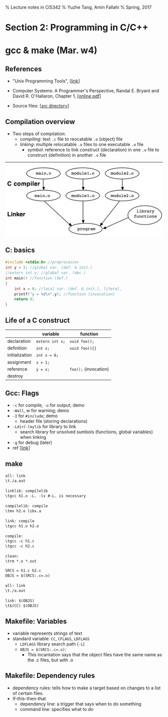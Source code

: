 % Lecture notes in CIS342 
% Yuzhe Tang, Amin Fallahi
% Spring, 2017

Section 2: Programming in C/C++ 
===

gcc & make (Mar. w4)
===

References
---

- "Unix Programming Tools", [[link](http://cslibrary.stanford.edu/107/UnixProgrammingTools.pdf)]
- Computer Systems: A Programmer's Perspective, Randal E. Bryant and David R. O'Hallaron, Chapter 1, [[online pdf](http://csapp.cs.cmu.edu/2e/ch1-preview.pdf)]

- Source files: [[src directory](./marw4)]

Compilation overview
---

- Two steps of compilation:
    - *compiling*: text `.c` file to  reocatable `.o` (object) file
    - *linking*: multiple relocatable `.o` files to one executable `.o` file
        - *symbol*: reference to link construct (declaration) in one `.o` file to construct (definition) in another `.o` file

---

![Linker](./images/link.png)

<!--
![Linker](/Users/tristartom/workspace/teaching/cis342/cis342/images/link.png)
-->


C: basics
---

```c
#include <stdio.h> //preprocessor
int y = 3; //global var. (def. & init.)
//extern int y; //global var. (dec.)
int main() //function (def.)
{
    int x = 0; //local var. (def. & init.), literal, 
    printf("y = %d\n",y); //function (invocation)
    return 0;
}
```

Life of a C construct
---

| | variable | function 
| --- | --- | --- |
| declaration | `extern int x;` | `void foo();`
| definition | `int x;` | `void foo(){}`
| initialization | `int x = 6;`
| assignment | `x = 1;`
| reference | `y = x;` | `foo();` (invocation)
| destroy

Gcc: Flags
---

- `-c` for compile, `-o` for output; demo
- `-Wall`, w for warning; demo 
- `-I` for `#include`; demo
    - header file (storing declarations)
- `-Ldir`/`-lmylib` for library to link
    - search library for unsolved sumbols (functions, global variables) when linking
- `-g` for debug (later)
- ref [[link](https://gcc.gnu.org/onlinedocs/gcc/Option-Summary.html#Option-Summary)]

<!-- 

Advanced topics on GCC
---

Compiler process

| compilation step | | main flag | secondary flags |
| --- | --- | ---  | --- |
| preprocessor | `.c`->`.i` | | `-I./includes` (rpath) 
| compiling | `.i`->`.o` | `gcc -c` |
| assembler | `.s`->`.o`(relocatable) | `gcc -s` |
| linker | `.o`(relocatable),`.a`->`.o`(executable) | (no flag) | `-L. -lx`, `-Wl,` |
 
* `-Wl,option` Pass `option` to the linker. For example, `-Wl,-Map,output.map` passes `-Map output.map` to the linker.
- `-L`
    - gcc flag `-L/home/lib` is equal to environment var `export LIBRARY_PATH=/home/lib`
- `gcc A B`: it compiles B first then A.

-->

make
---

```
all: link
\t./a.out

linklib: compilelib
\tgcc h1.o -L. -lx #-L. is necessary

compilelib: compile
\tmv h2.o libx.a

link: compile 
\tgcc h1.o h2.o

compile:
\tgcc -c h1.c
\tgcc -c h2.c

clean:
\trm *.o *.out
```

```
SRCS = h1.c h2.c
OBJS = $(SRCS:.c=.o)

all: link
\t./a.out

link: $(OBJS)
\t$(CC) $(OBJS)
```

Makefile: Variables
---

- variable represents strings of text
- standard variable: `CC`, `CFLAGS`, `LDFLAGS`
    - `LDFLAGS` library search path (`-L`)
    - `OBJS = $(SRCS:.c=.o)`: 
        - This incantation says that the object files  have the same name as the .c files, but with .o

Makefile: Dependency rules
---

- dependency rules: tells how to make a target based on changes to a list of certain files.
- If-this-then-that
    - dependency line: a trigger that says when to do something
    - command line: specifies what to do

<!-- 
- Homework 4
	1. Open course website (https://github.com/syracuse-fullstacksecurity/cis342) and use the green "Clone or download" button to download all the files into a .zip file. Extract the zip file and cd into "marw4" directory. Compile the program using the makefile, run it, and submit a screenshot of your terminal.

	2. We use the following command to compile h2.c as a library:
	gcc -c h2.c -o liby.a
	Edit the makefile to compile h2.c as a library. Use it to compile the program and provide a screenshot.

	3. We can compile h1.c and link it to the library we just created using:
	gcc -o a.out h1.c -L. -ly
	Embed this into the makefile with a new rule named liblink and provide a screenshot of making the program.
	
	4. some multiple choice questions:
	http://www.sanfoundry.com/makefile-questions-answers-1/
	http://www.sanfoundry.com/gcc-compiler-questions-answers-various-options-1/

Advanced Makefile
---

```
source1:
source2:
xxx: source1 source2
	@echo $^ #source1 source2
	@echo $@ #xxx
	@echo $< #source1
```

```
PWD = $(shell pwd) #variable assigned by shell command
```

-->


<!--

GDB
===

commands
---

```
info proc mappings #print mem layout
info registers #print all register values
bt #stack frames (coarse)
```

```
p/x var #print var in hex form
```


```
# Capturing printout before crash
./a.out > printout
...
call fflush(0)
```
-->


<!--

Section 2: C Programming Language
===

Program structure
---

- Demo:
    - 

```c
#include <stdio.h>
int main()
{
    printf( "Hello World!\n" );
    return 0;
}
```

    - Compiling using GCC: ``gcc hello.c``
    - Using variables: ``int a;``
    - Printing an integer variable: ``printf("%d",a);``
    - Getting integer input from user: ``scanf("%d",&a);`` 
    - Assigning value to a variable: ``a=2017;``

- Exercise:
    - Write a program to get 2 integers from the user and print the sum of them
    - Try printing integers and text together: ``int a; a=2017; printf("March %d",a);``
    - Try ``a++;``, ``a*=5;``
    - Write a program to swap the value of two integer variables
    
Conditional Statements
---

- Demo:
```c
#include <stdio.h>	

int main()
{
    int age;
    printf( "Please enter your age" );
    scanf( "%d", &age );
    if ( age &lt; 100 ) {
        printf ("You are pretty young!\n" );
    }
    else if ( age == 100 ) {
        printf( "You are old\n" );       
    }
    else {
        printf( "You are really old\n" );
    }
  return 0;
}
```
- Exercise:
    - Write a program that gets an integer from user and prints "odd" or "even" based on the input.

Loops
---

- Demo:
```c
#include <stdio.h>

int main()
{
    int i;
    for ( i = 0; i &lt; 10; i++ ) {
        printf( "%d\n", i );
    }
    return 0;
}
```

```c
#include <stdio.h>

int main()
{ 
  int i = 0;
  while ( i < 10 ) {
      printf( "%d\n", x );
      x++;
  }
  return 0;
}
```

- Exercise:
    - Write a program that gets an integer from user and checks if it is a prime number or not
    - Write a progeam that prints all the prime numbers between 2 to 10000

Functions
---

- Demo:
```c
#include <stdio.h>

int power ( int x, int y );

int main()
{
    printf("%d",power(2,11));
}

int power (int x, int y)
{
  int i,out=1;
  for (i=0; i&lt;y; i++)
    out*=x;
  return out;
}
```
- Exercise:
    - Write a function that gets n as the input and calculates nth number in fibonacci sequence.
    - Write a function that gets n as the input and returns 1 if it is a prime number and returns 0 if it is not.

Arrays
---

- Demo:
```c
#include <stdio.h>

int main()
{
	int i,fib[10];
	fib[0]=1;
	fib[1]=1;
	for (i=2; i<10; i++)
		fib[i]=fib[i-1]+fib[i-2];
	for (i=0; i<10; i++)		
		printf("%d\n",fib[i]);
}
```

- Exercise:
    - Write a program to get an array with 10 integers from user and sort the array.




-->
